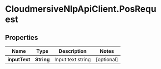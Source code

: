 # CloudmersiveNlpApiClient.PosRequest

## Properties
Name | Type | Description | Notes
------------ | ------------- | ------------- | -------------
**inputText** | **String** | Input text string | [optional] 



